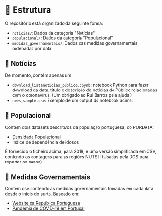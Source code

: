 # 🧱 Estrutura

O repositório está organizado da seguinte forma:
+ `noticias/`: Dados da categoria "Notícias"
+ `populacional/`: Dados da categoria "Populacional"
+ `medidas_governamentais/`: Dados das medidas governamentais ordenadas por data

## 📰 Notícias

De momento, contém apenas um 

+ `download_listanoticias_publico.ipynb`: notebook Python para fazer download da data, título e descrição de notícias do Público relacionadas 
com o coronavírus. (Um obrigado ao Rui Barros pela ajuda!)
+ `news_sample.csv`: Exemplo de um output do notebook acima.

## 🧑 Populacional

Contém dois datasets descritivos da população portuguesa, do PORDATA:

- [Densidade Populacional](https://www.pordata.pt/Municipios/Densidade+populacional-452)
- [Índice de dependência de idosos](https://www.pordata.pt/Municipios/%C3%8Dndice+de+depend%C3%AAncia+de+idosos-461)

É fornecido o ficheiro acima, para 2018, e uma versão simplificada em CSV, contendo as contagens para as regiões NUTS II (Usadas pela DGS para reportar os casos)


## :bank: Medidas Governamentais

Contém csv contendo as medidas governamentais tomadas em cada data desde o início do surto. Baseado em:

- [Website da República Portuguesa](https://www.portugal.gov.pt/)
- [Pandemia de COVID-19 em Portugal](https://pt.m.wikipedia.org/wiki/Pandemia_de_COVID-19_em_Portugal)

